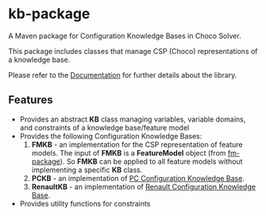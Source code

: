 # kb-package

A Maven package for Configuration Knowledge Bases in Choco Solver.

This package includes classes that manage CSP (Choco) representations of a knowledge base.

Please refer to the [Documentation] for further details about the library.

## Features

- Provides an abstract **KB** class managing variables, variable domains, and constraints of a knowledge base/feature model
- Provides the following Configuration Knowledge Bases:
  1. **FMKB** - an implementation for the CSP representation of feature models. The input of **FMKB** is a **FeatureModel** object (from [fm-package]). So **FMKB** can be applied to all feature models without implementing a specific **KB** class.
  3. **PCKB** - an implementation of [PC Configuration Knowledge Base].
  4. **RenaultKB** - an implementation of [Renault Configuration Knowledge Base].
- Provides utility functions for constraints

[Documentation]: https://hiconfit.manleviet.info
[PC Configuration Knowledge Base]: https://www.itu.dk/research/cla/externals/clib/
[Renault Configuration Knowledge Base]: https://www.itu.dk/research/cla/externals/clib/
[fm-package]: https://github.com/HiConfiT/hiconfit-core/tree/main/fm-package